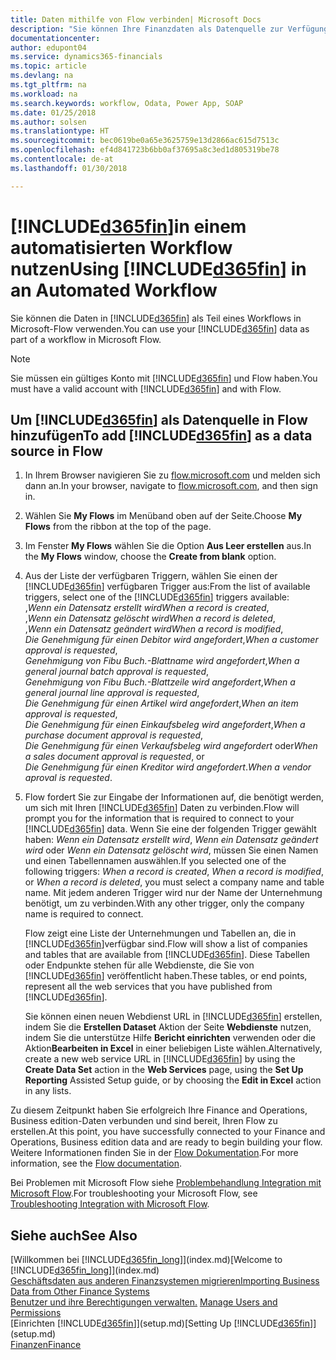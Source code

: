 ```yaml
---
title: Daten mithilfe von Flow verbinden| Microsoft Docs
description: "Sie können Ihre Finanzdaten als Datenquelle zur Verfügung stellen und eine OData-URL Ihrer Webdienste festlegen, um eine Geschäfts-App mithilfe einem automatisierten Workflow erstellen."
documentationcenter: 
author: edupont04
ms.service: dynamics365-financials
ms.topic: article
ms.devlang: na
ms.tgt_pltfrm: na
ms.workload: na
ms.search.keywords: workflow, Odata, Power App, SOAP
ms.date: 01/25/2018
ms.author: solsen
ms.translationtype: HT
ms.sourcegitcommit: bec0619be0a65e3625759e13d2866ac615d7513c
ms.openlocfilehash: ef4d841723b6bb0af37695a8c3ed1d805319be78
ms.contentlocale: de-at
ms.lasthandoff: 01/30/2018

---
```

# <a name="using-included365finincludesd365finmdmd-in-an-automated-workflow"></a><span data-ttu-id="214a1-103">[!INCLUDE[d365fin](includes/d365fin_md.md)]in einem automatisierten Workflow nutzen</span><span class="sxs-lookup"><span data-stu-id="214a1-103">Using [!INCLUDE[d365fin](includes/d365fin_md.md)] in an Automated Workflow</span></span>
<span data-ttu-id="214a1-104">Sie können die Daten in [!INCLUDE[d365fin](includes/d365fin_md.md)] als Teil eines Workflows in Microsoft-Flow verwenden.</span><span class="sxs-lookup"><span data-stu-id="214a1-104">You can use your [!INCLUDE[d365fin](includes/d365fin_md.md)] data as part of a workflow in Microsoft Flow.</span></span>  

> [!NOTE]  
>   <span data-ttu-id="214a1-105">Sie müssen ein gültiges Konto mit [!INCLUDE[d365fin](includes/d365fin_md.md)] und Flow haben.</span><span class="sxs-lookup"><span data-stu-id="214a1-105">You must have a valid account with [!INCLUDE[d365fin](includes/d365fin_md.md)] and with Flow.</span></span>  

## <a name="to-add-included365finincludesd365finmdmd-as-a-data-source-in-flow"></a><span data-ttu-id="214a1-106">Um [!INCLUDE[d365fin](includes/d365fin_md.md)] als Datenquelle in Flow hinzufügen</span><span class="sxs-lookup"><span data-stu-id="214a1-106">To add [!INCLUDE[d365fin](includes/d365fin_md.md)] as a data source in Flow</span></span>
1. <span data-ttu-id="214a1-107">In Ihrem Browser navigieren Sie zu [flow.microsoft.com](https://flow.microsoft.com/en-us/) und melden sich dann an.</span><span class="sxs-lookup"><span data-stu-id="214a1-107">In your browser, navigate to [flow.microsoft.com](https://flow.microsoft.com/en-us/), and then sign in.</span></span>
2. <span data-ttu-id="214a1-108">Wählen Sie **My Flows** im Menüband oben auf der Seite.</span><span class="sxs-lookup"><span data-stu-id="214a1-108">Choose **My Flows** from the ribbon at the top of the page.</span></span>
3. <span data-ttu-id="214a1-109">Im Fenster **My Flows** wählen Sie die Option **Aus Leer erstellen** aus.</span><span class="sxs-lookup"><span data-stu-id="214a1-109">In the **My Flows** window, choose the **Create from blank** option.</span></span>
4. <span data-ttu-id="214a1-110">Aus der Liste der verfügbaren Triggern, wählen Sie einen der [!INCLUDE[d365fin](includes/d365fin_md.md)] verfügbaren Trigger aus:</span><span class="sxs-lookup"><span data-stu-id="214a1-110">From the list of available triggers, select one of the [!INCLUDE[d365fin](includes/d365fin_md.md)] triggers available:</span></span>  
    <span data-ttu-id="214a1-111">,*Wenn ein Datensatz erstellt wird*</span><span class="sxs-lookup"><span data-stu-id="214a1-111">*When a record is created*,</span></span>  
    <span data-ttu-id="214a1-112">,*Wenn ein Datensatz gelöscht wird*</span><span class="sxs-lookup"><span data-stu-id="214a1-112">*When a record is deleted*,</span></span>  
    <span data-ttu-id="214a1-113">,*Wenn ein Datensatz geändert wird*</span><span class="sxs-lookup"><span data-stu-id="214a1-113">*When a record is modified*,</span></span>  
    <span data-ttu-id="214a1-114">*Die Genehmigung für einen Debitor wird angefordert*,</span><span class="sxs-lookup"><span data-stu-id="214a1-114">*When a customer approval is requested*,</span></span>  
    <span data-ttu-id="214a1-115">*Genehmigung von Fibu Buch.-Blattname wird angefordert*,</span><span class="sxs-lookup"><span data-stu-id="214a1-115">*When a general journal batch approval is requested*,</span></span>  
    <span data-ttu-id="214a1-116">*Genehmigung von Fibu Buch.-Blattzeile wird angefordert*,</span><span class="sxs-lookup"><span data-stu-id="214a1-116">*When a general journal line approval is requested*,</span></span>  
    <span data-ttu-id="214a1-117">*Die Genehmigung für einen Artikel wird angefordert*,</span><span class="sxs-lookup"><span data-stu-id="214a1-117">*When an item approval is requested*,</span></span>  
    <span data-ttu-id="214a1-118">*Die Genehmigung für einen Einkaufsbeleg wird angefordert*,</span><span class="sxs-lookup"><span data-stu-id="214a1-118">*When a purchase document approval is requested*,</span></span>  
    <span data-ttu-id="214a1-119">*Die Genehmigung für einen Verkaufsbeleg wird angefordert* oder</span><span class="sxs-lookup"><span data-stu-id="214a1-119">*When a sales document approval is requested*, or</span></span>  
    <span data-ttu-id="214a1-120">*Die Genehmigung für einen Kreditor wird angefordert*.</span><span class="sxs-lookup"><span data-stu-id="214a1-120">*When a vendor aproval is requested*.</span></span>
5. <span data-ttu-id="214a1-121">Flow fordert Sie zur Eingabe der Informationen auf, die benötigt werden, um sich mit Ihren [!INCLUDE[d365fin](includes/d365fin_md.md)] Daten zu verbinden.</span><span class="sxs-lookup"><span data-stu-id="214a1-121">Flow will prompt you for the information that is required to connect to your [!INCLUDE[d365fin](includes/d365fin_md.md)] data.</span></span> <span data-ttu-id="214a1-122">Wenn Sie eine der folgenden Trigger gewählt haben: *Wenn ein Datensatz erstellt wird*, *Wenn ein Datensatz geändert wird* oder *Wenn ein Datensatz gelöscht wird*, müssen Sie einen Namen und einen Tabellennamen auswählen.</span><span class="sxs-lookup"><span data-stu-id="214a1-122">If you selected one of the following triggers: *When a record is created*, *When a record is modified*, or *When a record is deleted*, you must select a company name and table name.</span></span> <span data-ttu-id="214a1-123">Mit jedem anderen Trigger wird nur der Name der Unternehmung benötigt, um zu verbinden.</span><span class="sxs-lookup"><span data-stu-id="214a1-123">With any other trigger, only the company name is required to connect.</span></span>

   <span data-ttu-id="214a1-124">Flow zeigt eine Liste der Unternehmungen und Tabellen an, die in [!INCLUDE[d365fin](includes/d365fin_md.md)]verfügbar sind.</span><span class="sxs-lookup"><span data-stu-id="214a1-124">Flow will show a list of companies and tables that are available from [!INCLUDE[d365fin](includes/d365fin_md.md)].</span></span> <span data-ttu-id="214a1-125">Diese Tabellen oder Endpunkte stehen für alle Webdienste, die Sie von [!INCLUDE[d365fin](includes/d365fin_md.md)] veröffentlicht haben.</span><span class="sxs-lookup"><span data-stu-id="214a1-125">These tables, or end points, represent all the web services that you have published from [!INCLUDE[d365fin](includes/d365fin_md.md)].</span></span>

   <span data-ttu-id="214a1-126">Sie können einen neuen Webdienst URL in [!INCLUDE[d365fin](includes/d365fin_md.md)] erstellen, indem Sie die **Erstellen Dataset** Aktion der Seite **Webdienste** nutzen, indem Sie die unterstütze Hilfe **Bericht einrichten** verwenden oder die Aktion**Bearbeiten in Excel** in einer beliebigen Liste wählen.</span><span class="sxs-lookup"><span data-stu-id="214a1-126">Alternatively, create a new web service URL in [!INCLUDE[d365fin](includes/d365fin_md.md)] by using the **Create Data Set** action in the **Web Services** page, using the **Set Up Reporting** Assisted Setup guide, or by choosing the **Edit in Excel** action in any lists.</span></span>

<span data-ttu-id="214a1-127">Zu diesem Zeitpunkt haben Sie erfolgreich Ihre Finance and Operations, Business edition-Daten verbunden und sind bereit, Ihren Flow zu erstellen.</span><span class="sxs-lookup"><span data-stu-id="214a1-127">At this point, you have successfully connected to your Finance and Operations, Business edition data and are ready to begin building your flow.</span></span> <span data-ttu-id="214a1-128">Weitere Informationen finden Sie in der [Flow Dokumentation](https://flow.microsoft.com/documentation/getting-started/).</span><span class="sxs-lookup"><span data-stu-id="214a1-128">For more information, see the [Flow documentation](https://flow.microsoft.com/documentation/getting-started/).</span></span>

<span data-ttu-id="214a1-129">Bei Problemen mit Microsoft Flow siehe [Problembehandlung Integration mit Microsoft Flow](across-troubleshooting-how-use-financials-data-source-flow.md).</span><span class="sxs-lookup"><span data-stu-id="214a1-129">For troubleshooting your Microsoft Flow, see [Troubleshooting Integration with Microsoft Flow](across-troubleshooting-how-use-financials-data-source-flow.md).</span></span>

## <a name="see-also"></a><span data-ttu-id="214a1-130">Siehe auch</span><span class="sxs-lookup"><span data-stu-id="214a1-130">See Also</span></span>
<span data-ttu-id="214a1-131">[Willkommen bei [!INCLUDE[d365fin_long](includes/d365fin_long_md.md)]](index.md)</span><span class="sxs-lookup"><span data-stu-id="214a1-131">[Welcome to [!INCLUDE[d365fin_long](includes/d365fin_long_md.md)]](index.md)</span></span>  
[<span data-ttu-id="214a1-132">Geschäftsdaten aus anderen Finanzsystemen migrieren</span><span class="sxs-lookup"><span data-stu-id="214a1-132">Importing Business Data from Other Finance Systems</span></span>](upload-data.md)  
<span data-ttu-id="214a1-133">[Benutzer und ihre Berechtigungen verwalten.](ui-how-users-permissions.md)  </span><span class="sxs-lookup"><span data-stu-id="214a1-133">[Manage Users and Permissions](ui-how-users-permissions.md)  </span></span>  
<span data-ttu-id="214a1-134">[Einrichten [!INCLUDE[d365fin](includes/d365fin_md.md)]](setup.md)</span><span class="sxs-lookup"><span data-stu-id="214a1-134">[Setting Up [!INCLUDE[d365fin](includes/d365fin_md.md)]](setup.md)</span></span>  
[<span data-ttu-id="214a1-135">Finanzen</span><span class="sxs-lookup"><span data-stu-id="214a1-135">Finance</span></span>](finance.md)  


